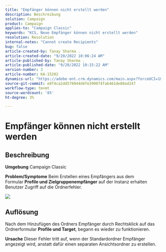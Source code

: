 ```yaml
---
title: "Empfänger können nicht erstellt werden"
description: Beschreibung
solution: Campaign
product: Campaign
applies-to: "Campaign Classic"
keywords: "KCS, Neue Empfänger können nicht erstellt werden"
resolution: Resolution
internal-notes: "Cannot create Recipients"
bug: false
article-created-by: Tanay Sharma .
article-created-date: "9/20/2022 10:06:24 AM"
article-published-by: Tanay Sharma .
article-published-date: "9/20/2022 10:15:22 AM"
version-number: 3
article-number: KA-15202
dynamics-url: "https://adobe-ent.crm.dynamics.com/main.aspx?forceUCI=1&pagetype=entityrecord&etn=knowledgearticle&id=687448df-cb38-ed11-9db1-002248086735"
source-git-commit: e8f4ca2dd578944d4fe399074fab461de88ad247
workflow-type: tm+mt
source-wordcount: '85'
ht-degree: 3%

---
```


# Empfänger können nicht erstellt werden

## Beschreibung

<b>Umgebung</b>
Campaign Classic


<b>Problem/Symptome</b>
Beim Erstellen eines Empfängers aus dem Formular <b>Profile und Zielgruppenempfänger</b> auf der Instanz erhalten Benutzer Zugriff auf die Ordnerfehler.



![](assets/___f4809700-cd38-ed11-9db1-002248086735___.png)


## Auflösung




Nach dem Hinzufügen des Ordners Empfänger durch Rechtsklick auf das Ordnerformular <b>Profile und Target</b>, begann es wieder zu funktionieren.


<b>Ursache</b>
Dieser Fehler tritt auf, wenn der Standardordner Empfänger angezeigt wird, anstatt dafür einen separaten Ansichtsordner zu erstellen.
